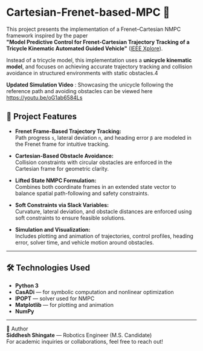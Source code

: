 # Cartesian-Frenet-based-MPC 🚗

This project presents the implementation of a Frenet–Cartesian NMPC framework inspired by the paper  
**"Model Predictive Control for Frenet-Cartesian Trajectory Tracking of a Tricycle Kinematic Automated Guided Vehicle"** ([IEEE Xplore](https://doi.org/10.1109/ICRA.2023.10802822)).

Instead of a tricycle model, this implementation uses a **unicycle kinematic model**, and focuses on achieving accurate trajectory tracking and collision avoidance in structured environments with static obstacles.4

**Updated Simulation Video** : Showcasing the unicycle following the reference path and avoiding obstacles can be viewed here https://youtu.be/oG1ab6584Ls

## 🚀 Project Features

- **Frenet Frame-Based Trajectory Tracking:**  
  Path progress `s`, lateral deviation `n`, and heading error `β` are modeled in the Frenet frame for intuitive tracking.

- **Cartesian-Based Obstacle Avoidance:**  
  Collision constraints with circular obstacles are enforced in the Cartesian frame for geometric clarity.

- **Lifted State NMPC Formulation:**  
  Combines both coordinate frames in an extended state vector to balance spatial path-following and safety constraints.

- **Soft Constraints via Slack Variables:**  
  Curvature, lateral deviation, and obstacle distances are enforced using soft constraints to ensure feasible solutions.

- **Simulation and Visualization:**  
  Includes plotting and animation of trajectories, control profiles, heading error, solver time, and vehicle motion around obstacles.

---

## 🛠 Technologies Used

- **Python 3**
- **CasADi** — for symbolic computation and nonlinear optimization
- **IPOPT** — solver used for NMPC
- **Matplotlib** — for plotting and animation
- **NumPy**

---

👤 Author  
**Siddhesh Shingate** — Robotics Engineer (M.S. Candidate)  
For academic inquiries or collaborations, feel free to reach out! 